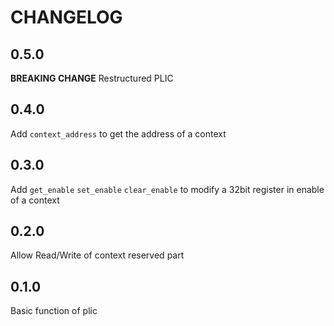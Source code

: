 # CHANGELOG

## 0.5.0

**BREAKING CHANGE** Restructured PLIC

## 0.4.0

Add `context_address` to get the address of a context

## 0.3.0

Add `get_enable` `set_enable` `clear_enable` to modify a 32bit register in enable of a context

## 0.2.0

Allow Read/Write of context reserved part

## 0.1.0

Basic function of plic
